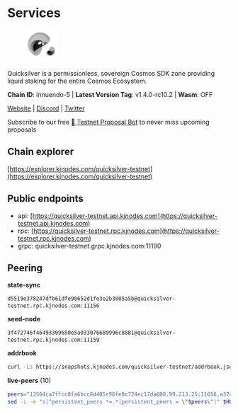 # Services

<figure><img src="https://raw.githubusercontent.com/kj89/cosmos-images/main/logos/quicksilver.png" alt=""><figcaption></figcaption></figure>

Quicksilver is a permissionless, sovereign Cosmos SDK zone providing liquid staking for the entire Cosmos Ecosystem.

**Chain ID**: innuendo-5 | **Latest Version Tag**: v1.4.0-rc10.2 | **Wasm**: OFF

[Website](https://quicksilver.zone) | [Discord](https://discord.gg/quicksilverprotocol) | [Twitter](https://twitter.com/quicksilverzone)



Subscribe to our free [🤖 Testnet Proposal Bot](https://t.me/kjnodes_testnet_proposal_bot) to never miss upcoming proposals


## Chain explorer
[https://explorer.kjnodes.com/quicksilver-testnet](https://explorer.kjnodes.com/quicksilver-testnet)

## Public endpoints

* api: [https://quicksilver-testnet.api.kjnodes.com](https://quicksilver-testnet.api.kjnodes.com)
* rpc: [https://quicksilver-testnet.rpc.kjnodes.com](https://quicksilver-testnet.rpc.kjnodes.com)
* grpc: quicksilver-testnet.grpc.kjnodes.com:11190

## Peering

**state-sync**

```text
d5519e378247dfb61dfe90652d1fe3e2b3005a5b@quicksilver-testnet.rpc.kjnodes.com:11156
```

**seed-node**

```text
3f472746f46493309650e5a033076689996c8881@quicksilver-testnet.rpc.kjnodes.com:11159
```

**addrbook**
```bash
curl -Ls https://snapshots.kjnodes.com/quicksilver-testnet/addrbook.json > $HOME/.quicksilverd/config/addrbook.json
```

**live-peers** (10)
```bash
peers="13564ca7ffcc8fa6bcc6d405c96fe8c724ec17da@88.99.213.25:11656,a37474c1f254cd4b16d924327a755c914e8e7d86@65.109.30.53:26656,d4d83e209a2b096859821228ea17475f9a487a48@23.88.0.170:15651,25410bff2fb7312d24c11b1e990507e5e3aa40b7@135.125.5.31:48656,e25a748120c9608c1d2a70fafa75178d862b3463@178.18.254.211:10656,5844010472bac487748336616d450bc9f0cbc57c@65.108.72.175:29656,858ba6bc33a6d13fdd9ddad344d788dcf91cf565@142.132.151.99:15651,78acdbabc08231765444b3143a222d433a5157e1@142.132.205.94:15651,7781c28c240e85474425040f744b501d99120d1d@195.201.108.152:11656,d5519e378247dfb61dfe90652d1fe3e2b3005a5b@65.109.68.190:11156"
sed -i -e "s|^persistent_peers *=.*|persistent_peers = \"$peers\"|" $HOME/.quicksilverd/config/config.toml
```
